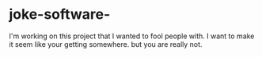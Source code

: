 # joke-software-
I'm working on this project that I wanted to fool people with. I want to make it seem like your getting somewhere. but you are really not.
